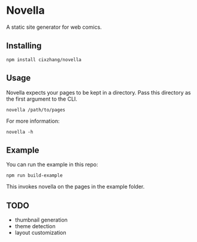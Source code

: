 Novella
=======

A static site generator for web comics.

Installing
----------

```
npm install cixzhang/novella
```

Usage
-----

Novella expects your pages to be kept in a directory. Pass this directory as the
first argument to the CLI.

```
novella /path/to/pages
```

For more information:

```
novella -h
```

Example
-------

You can run the example in this repo:

```
npm run build-example
```

This invokes novella on the pages in the example folder.

TODO
----

* thumbnail generation
* theme detection
* layout customization
